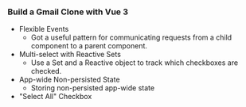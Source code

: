 ### Build a Gmail Clone with Vue 3
- Flexible Events
  - Got a useful pattern for communicating requests from a child component to a parent component.
- Multi-select with Reactive Sets
  - Use a Set and a Reactive object to track which checkboxes are checked.
- App-wide Non-persisted State
  - Storing non-persisted app-wide state
- "Select All" Checkbox
